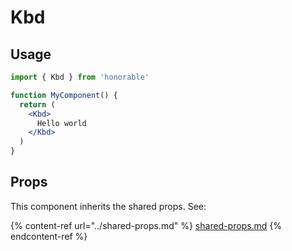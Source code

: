 # Kbd

## Usage

```jsx
import { Kbd } from 'honorable'

function MyComponent() {
  return (
    <Kbd>
      Hello world
    </Kbd>
  )
}
```

## Props

This component inherits the shared props. See:

{% content-ref url="../shared-props.md" %}
[shared-props.md](../shared-props.md)
{% endcontent-ref %}

